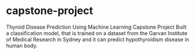 # capstone-project
Thyroid Disease Prediction Using Machine Learning Capstone Project Built a classification model, that is trained on a dataset from the Garvan Institute of Medical Research in Sydney and it can predict hypothyroidism disease in human body.
